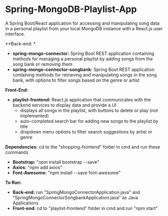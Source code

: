 # Spring-MongoDB-Playlist-App

A Spring Boot/React application for accessing and manipulating song data in a personal playlist from your local MongoDB instance with a React.js user interface.  
  
**Back-end: *
* **spring-mongo-connector:** Spring Boot REST application containing methods for managing a personal playlist by adding songs from the song bank or removing them
* **spring-mongo-connector-songbank:** Spring Boot REST application containing methods for retrieving and manipulating songs in the song bank, with options to filter songs based on the genre or artist

**Front-End:**
* **playlist-frontend:** React.js application that communicates with the backend services to display data and provide a UI
  - displays all songs in the playlist, with buttons to delete or play (not implemented)
  - auto-completed search bar for adding new songs to the playlist by title
  - dropdown menu options to filter search suggestions by artist or genre

**Dependencies:** cd to the "shopping-frontend" folder in cmd and run these commands
* **Bootstrap:** "npm install bootstrap --save"
* **Axios:** "npm add axios"
* **Font-Awesome:** "npm install --save font-awesome"  

**To Run:**
* **Back-end:** run "SpringMongoConnectorApplication.java" and "SpringMongoConnectorSongbankApplication.java" as Java Applications
* **Front-end:** cd to "playlist-frontend" folder in cmd and run "npm start"
